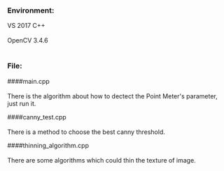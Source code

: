 ### Environment: 
VS 2017 C++ <br><br/>
OpenCV 3.4.6 <br><br/>

### File: 
####main.cpp <br><br/>
There is the algorithm about how to dectect the Point Meter's parameter, just run it.

####canny_test.cpp <br><br/>
There is a method to choose the best canny threshold.

####thinning_algorithm.cpp <br><br/>
There are some algorithms which could thin the texture of image.
